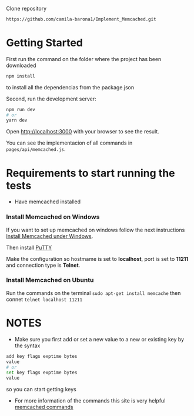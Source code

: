 Clone repository

```bash
https://github.com/camila-barona1/Implement_Memcached.git
```

# Getting Started

First run the command on the folder where the project has been downloaded

```bash
npm install
```

to install all the dependencias from the package.json

Second, run the development server:

```bash
npm run dev
# or
yarn dev
```

Open [http://localhost:3000](http://localhost:3000) with your browser to see the result.

You can see the implementacion of all commands in `pages/api/memcached.js`.

# Requirements to start running the tests

- Have memcached installed

### Install Memcached on Windows

If you want to set up memcached on windows follow the next instructions [Install Memcached under Windows](https://www.programmersought.com/article/73161677171/).

Then install [PuTTY](https://www.putty.org/)

Make the configuration so hostmame is set to **localhost**, port is set to **11211** and connection type is **Telnet**.

### Install Memcached on Ubuntu

Run the commands on the terminal
`sudo apt-get install memcache`
then connet
`telnet localhost 11211`

# NOTES

- Make sure you first add or set a new value to a new or existing key by the syntax

```bash
add key flags exptime bytes
value
# or
set key flags exptime bytes
value
```

so you can start getting keys

- For more information of the commands this site is very helpful [memcached commands](https://www.tutorialspoint.com/memcached/memcached_add_data.htm)
